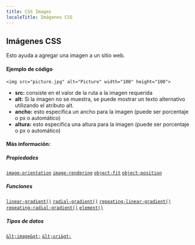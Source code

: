 ```yaml
---
title: CSS Images
localeTitle: Imágenes CSS
---
```

## Imágenes CSS

Esto ayuda a agregar una imagen a un sitio web.

#### Ejemplo de código

`<img src="picture.jpg" alt="Picture" width="100" height="100">`

*   **src:** consiste en el valor de la ruta a la imagen requerida
*   **alt:** Si la imagen no se muestra, se puede mostrar un texto alternativo utilizando el atributo alt.
*   **ancho:** esto especifica un ancho para la imagen (puede ser porcentaje o px o automático)
*   **altura:** esto especifica una altura para la imagen (puede ser porcentaje o px o automático)

#### Más información:

##### Propiedades

[`image-orientation`](/en-US/docs/Web/CSS/image-orientation "La propiedad CSS de orientación de imagen describe cómo corregir la orientación predeterminada de una imagen.") [`image-rendering`](/en-US/docs/Web/CSS/image-rendering "La propiedad CSS de representación de imágenes proporciona una sugerencia para el navegador sobre el algoritmo que debe usar para escalar imágenes.") [`object-fit`](/en-US/docs/Web/CSS/object-fit "La propiedad CSS de ajuste de objeto especifica cómo un elemento reemplazado, como <img> o <video>, debe redimensionarse para que se ajuste a su contenedor.") [`object-position`](/en-US/docs/Web/CSS/object-position "La propiedad CSS de posición de objeto determina la alineación del elemento seleccionado dentro de su caja.")

##### Funciones

[`linear-gradient()`](/en-US/docs/Web/CSS/linear-gradient "La documentación sobre esto aún no se ha escrito; Por favor considere contribuir!") [`radial-gradient()`](/en-US/docs/Web/CSS/radial-gradient "La documentación sobre esto aún no se ha escrito; Por favor considere contribuir!") [`repeating-linear-gradient()`](/en-US/docs/Web/CSS/repeating-linear-gradient "La documentación sobre esto aún no se ha escrito; Por favor considere contribuir!") [`repeating-radial-gradient()`](/en-US/docs/Web/CSS/repeating-radial-gradient "La documentación sobre esto aún no se ha escrito; Por favor considere contribuir!") [`element()`](/en-US/docs/Web/CSS/element "La documentación sobre esto aún no se ha escrito; Por favor considere contribuir!")

##### Tipos de datos

[`&lt;image&gt;`](/en-US/docs/Web/CSS/image "El tipo de datos CSS de <imagen> representa una imagen 2D. Hay dos tipos de imágenes: imágenes simples, generalmente referenciadas mediante una URL, e imágenes generadas dinámicamente, como las generadas con <gradient> o element (). Las imágenes se pueden usar con numerosas propiedades CSS, como imagen de fondo, imagen de borde, contenido, imagen de estilo de lista y cursor.") [`&lt;uri&gt;`](/en-US/docs/Web/CSS/uri "La documentación sobre esto aún no se ha escrito; Por favor considere contribuir!")
